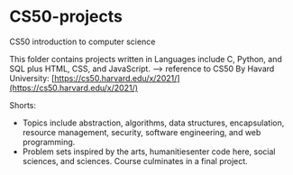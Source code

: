 # CS50-projects
CS50 introduction to computer science

This folder contains projects written in Languages include C, Python, and SQL plus HTML, CSS, and JavaScript.
--> reference to CS50 By Havard University:  [https://cs50.harvard.edu/x/2021/](https://cs50.harvard.edu/x/2021/)

Shorts:
- Topics include abstraction, algorithms, data structures, encapsulation, resource management, security, software engineering, and web programming.
- Problem sets inspired by the arts, humanitiesenter code here, social sciences, and sciences. Course culminates in a final project.
